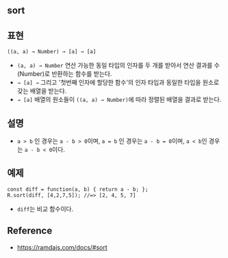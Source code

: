 ## sort

## 표현
```
((a, a) → Number) → [a] → [a]
```
- `(a, a) → Number` 연산 가능한 동일 타입의 인자를 두 개를 받아서 연산 결과를 수(Number)로 반환하는 함수를 받는다.
- `→ [a] →` 그리고 '첫번째 인자에 할당한 함수'의 인자 타입과 동일한 타입을 원소로 갖는 배열을 받는다.
- `→ [a]` 배열의 원소들이 `((a, a) → Number)`에 따라 정렬된 배열을 결과로 받는다.

## 설명
- `a > b` 인 경우는 `a - b > 0`이며, `a = b` 인 경우는 `a - b = 0`이며, `a < b`인 경우는 `a - b < 0`이다.

## 예제
```
const diff = function(a, b) { return a - b; };
R.sort(diff, [4,2,7,5]); //=> [2, 4, 5, 7]
```
- `diff`는 비교 함수이다.

## Reference
- https://ramdajs.com/docs/#sort
